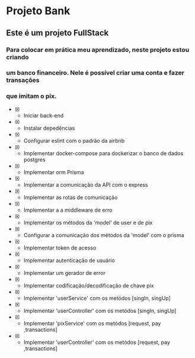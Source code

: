 # Projeto Bank

## Este é um projeto FullStack

### Para colocar em prática meu aprendizado, neste projeto estou criando
### um banco financeiro. Nele é possível criar uma conta e fazer transações
### que imitam o pix.

- [x] - Iniciar back-end
- [x] - Instalar depedências
- [x] - Configurar eslint com o padrão da airbnb
- [x] - Implementar docker-compose para dockerizar o banco de dados postgres
- [x] - Implementar orm Prisma
- [x] - Implementar a comunicação da API com o express
- [x] - Implementar as rotas de comunicação
- [x] - Implementar a a middleware de erro
- [x] - Implementar os métodos da 'model' de user e de pix
- [x] - Configurar a comunicação dos métodos da 'model' com o prisma
- [x] - Implementar token de acesso
- [x] - Implementar autenticação de usuário
- [x] - Implementar um gerador de error
- [x] - Implementar codificação/decodificação de chave pix
- [x] - Implementar 'userService' com os metódos [singIn, singUp]
- [x] - Implementar 'userController' com os metódos [singIn, singUp]
- [x] - Implementar 'pixService' com os metódos [request, pay ,transactions]
- [x] - Implementar 'userController' com os metódos [request, pay ,transactions]

